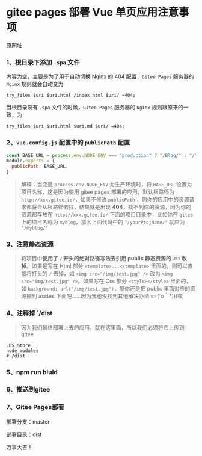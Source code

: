 # gitee pages 部署 Vue 单页应用注意事项

<a href="https://www.jianshu.com/p/2751d0ceef94" target="_blank">原网址</a>

### **1、根目录下添加 `.spa` 文件**

内容为空，主要是为了用于自动切换 Nginx 的 404 配置，`Gitee Pages` 服务器的 `Nginx` 规则就会自动变为

```
try_files $uri $uri.html /index.html $uri/ =404;
```

当根目录没有 `.spa` 文件的时候，`Gitee Pages` 服务器的 `Nginx` 规则跟原来的一致，为

```
try_files $uri $uri.html $uri.md $uri/ =404;
```

### 2、**`vue.config.js` 配置中的 `publicPath` 配置**

```js
const BASE_URL = process.env.NODE_ENV === "production" ? "/Blog/" : "/";
module.exports = {
  publicPath: BASE_URL,
}
```

> 解释：当变量 `process.env.NODE_ENV` 为生产环境时，将 `BASE_URL` 设置为项目名称，这是因为使用 gitee pages 部署的应用，默认根路径为 `http://xxx.gitee.io/`，如果不修改 `publicPath` ，则你的应用中的资源请求都将会从根路径去找，结果就是出现 **404**，找不到你的资源，因为你的资源都存放在 `http://xxx.gitee.io/` 下面的项目目录中，比如你在 `gitee` 上的项目名称为 `myblog`，那么上面代码中的 `"/yourProjName/"` 就应为 `"/myblog/"`

### 3、注意静态资源

> 将项目中**使用了 `/` 开头的绝对路径写法去引用 public 静态资源的 `URI` 改掉**。如果是写在 Html 部分 `<template>...</template>` 里面的，则可以直接将打头的 `/` 去掉，如 `<img src="/img/test.jpg" />` 改为 `<img src="img/test.jpg" />`。如果写在 Css 部分 `<style></style>` 里面的，如 `background: url("/img/test.jpg")`，那你还是把 public 里面对应的资源挪到 asstes 下面吧……因为我也没找到其他解决办法 ε=(´ο｀*)))唉

### 4、注释掉 `/dist

> 因为我们最终部署上去的应用，就在这里面，所以我们必须将它上传到 gitee

```
.DS_Store
node_modules
# /dist
```

### 5、npm run biuld

### 6、推送到gitee

### 7、Gitee Pages部署

部署分支：master

部署目录：dist

万事大吉！

